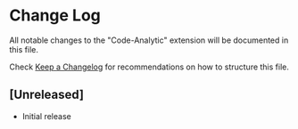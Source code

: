 # Change Log

All notable changes to the "Code-Analytic" extension will be documented in this file.

Check [Keep a Changelog](http://keepachangelog.com/) for recommendations on how to structure this file.

## [Unreleased]

- Initial release